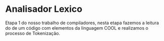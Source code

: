 # Analisador Lexico

<p>
  Etapa 1 do nosso trabalho de compiladores, nesta etapa fazemos a leitura do de um código com elementos da linguagem COOL e realizamos o processo de Tokenização.
</p>

